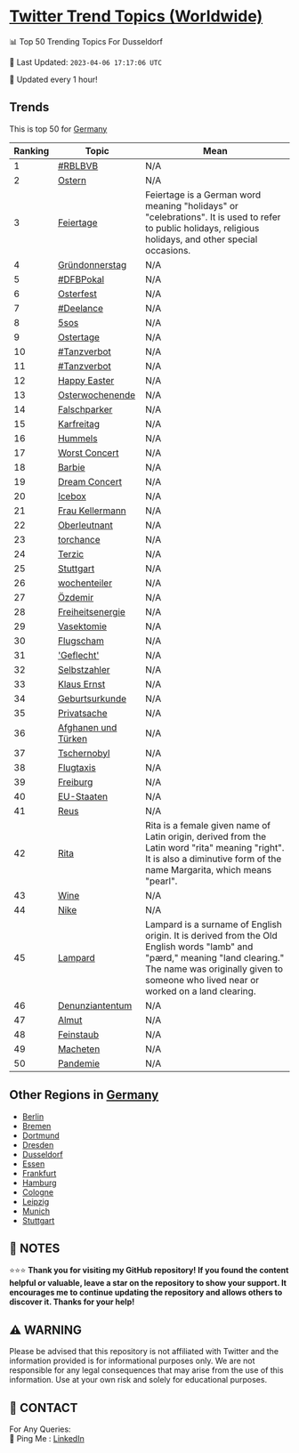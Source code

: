 [Twitter Trend Topics (Worldwide)](https://github.com/ErcinDedeoglu/Twitter-Trend-Topics)
==========


📊 Top 50 Trending Topics For Dusseldorf

📆 Last Updated: `2023-04-06 17:17:06 UTC`

🔧 Updated every 1 hour!


## Trends

This is top 50 for [Germany](</Germany>)

| Ranking | Topic | Mean |
| ------- | ------------ | ------------ |
| 1 | [#RBLBVB](http://twitter.com/search?q=%23RBLBVB) | N/A |
| 2 | [Ostern](http://twitter.com/search?q=Ostern) | N/A |
| 3 | [Feiertage](http://twitter.com/search?q=Feiertage) | Feiertage is a German word meaning "holidays" or "celebrations". It is used to refer to public holidays, religious holidays, and other special occasions. |
| 4 | [Gründonnerstag](http://twitter.com/search?q=Gr%c3%bcndonnerstag) | N/A |
| 5 | [#DFBPokal](http://twitter.com/search?q=%23DFBPokal) | N/A |
| 6 | [Osterfest](http://twitter.com/search?q=Osterfest) | N/A |
| 7 | [#Deelance](http://twitter.com/search?q=%23Deelance) | N/A |
| 8 | [5sos](http://twitter.com/search?q=5sos) | N/A |
| 9 | [Ostertage](http://twitter.com/search?q=Ostertage) | N/A |
| 10 | [#Tanzverbot](http://twitter.com/search?q=%23Tanzverbot) | N/A |
| 11 | [#Tanzverbot](http://twitter.com/search?q=%23Tanzverbot) | N/A |
| 12 | [Happy Easter](http://twitter.com/search?q=Happy+Easter) | N/A |
| 13 | [Osterwochenende](http://twitter.com/search?q=Osterwochenende) | N/A |
| 14 | [Falschparker](http://twitter.com/search?q=Falschparker) | N/A |
| 15 | [Karfreitag](http://twitter.com/search?q=Karfreitag) | N/A |
| 16 | [Hummels](http://twitter.com/search?q=Hummels) | N/A |
| 17 | [Worst Concert](http://twitter.com/search?q=Worst+Concert) | N/A |
| 18 | [Barbie](http://twitter.com/search?q=Barbie) | N/A |
| 19 | [Dream Concert](http://twitter.com/search?q=Dream+Concert) | N/A |
| 20 | [Icebox](http://twitter.com/search?q=Icebox) | N/A |
| 21 | [Frau Kellermann](http://twitter.com/search?q=Frau+Kellermann) | N/A |
| 22 | [Oberleutnant](http://twitter.com/search?q=Oberleutnant) | N/A |
| 23 | [torchance](http://twitter.com/search?q=torchance) | N/A |
| 24 | [Terzic](http://twitter.com/search?q=Terzic) | N/A |
| 25 | [Stuttgart](http://twitter.com/search?q=Stuttgart) | N/A |
| 26 | [wochenteiler](http://twitter.com/search?q=wochenteiler) | N/A |
| 27 | [Özdemir](http://twitter.com/search?q=%c3%96zdemir) | N/A |
| 28 | [Freiheitsenergie](http://twitter.com/search?q=Freiheitsenergie) | N/A |
| 29 | [Vasektomie](http://twitter.com/search?q=Vasektomie) | N/A |
| 30 | [Flugscham](http://twitter.com/search?q=Flugscham) | N/A |
| 31 | ['Geflecht'](http://twitter.com/search?q=%27Geflecht%27) | N/A |
| 32 | [Selbstzahler](http://twitter.com/search?q=Selbstzahler) | N/A |
| 33 | [Klaus Ernst](http://twitter.com/search?q=Klaus+Ernst) | N/A |
| 34 | [Geburtsurkunde](http://twitter.com/search?q=Geburtsurkunde) | N/A |
| 35 | [Privatsache](http://twitter.com/search?q=Privatsache) | N/A |
| 36 | [Afghanen und Türken](http://twitter.com/search?q=Afghanen+und+T%c3%bcrken) | N/A |
| 37 | [Tschernobyl](http://twitter.com/search?q=Tschernobyl) | N/A |
| 38 | [Flugtaxis](http://twitter.com/search?q=Flugtaxis) | N/A |
| 39 | [Freiburg](http://twitter.com/search?q=Freiburg) | N/A |
| 40 | [EU-Staaten](http://twitter.com/search?q=EU-Staaten) | N/A |
| 41 | [Reus](http://twitter.com/search?q=Reus) | N/A |
| 42 | [Rita](http://twitter.com/search?q=Rita) | Rita is a female given name of Latin origin, derived from the Latin word "rita" meaning "right". It is also a diminutive form of the name Margarita, which means "pearl". |
| 43 | [Wine](http://twitter.com/search?q=Wine) | N/A |
| 44 | [Nike](http://twitter.com/search?q=Nike) | N/A |
| 45 | [Lampard](http://twitter.com/search?q=Lampard) | Lampard is a surname of English origin. It is derived from the Old English words "lamb" and "pærd," meaning "land clearing." The name was originally given to someone who lived near or worked on a land clearing. |
| 46 | [Denunziantentum](http://twitter.com/search?q=Denunziantentum) | N/A |
| 47 | [Almut](http://twitter.com/search?q=Almut) | N/A |
| 48 | [Feinstaub](http://twitter.com/search?q=Feinstaub) | N/A |
| 49 | [Macheten](http://twitter.com/search?q=Macheten) | N/A |
| 50 | [Pandemie](http://twitter.com/search?q=Pandemie) | N/A |



## Other Regions in [Germany](</Germany>)

* [Berlin](</Germany/Berlin.md>)
* [Bremen](</Germany/Bremen.md>)
* [Dortmund](</Germany/Dortmund.md>)
* [Dresden](</Germany/Dresden.md>)
* [Dusseldorf](</Germany/Dusseldorf.md>)
* [Essen](</Germany/Essen.md>)
* [Frankfurt](</Germany/Frankfurt.md>)
* [Hamburg](</Germany/Hamburg.md>)
* [Cologne](</Germany/Cologne.md>)
* [Leipzig](</Germany/Leipzig.md>)
* [Munich](</Germany/Munich.md>)
* [Stuttgart](</Germany/Stuttgart.md>)



## 📝 NOTES

⭐⭐⭐ **Thank you for visiting my GitHub repository! If you found the content helpful or valuable, leave a star on the repository to show your support. It encourages me to continue updating the repository and allows others to discover it. Thanks for your help!**


## ⚠️ WARNING

Please be advised that this repository is not affiliated with Twitter and the information provided is for informational purposes only. We are not responsible for any legal consequences that may arise from the use of this information. Use at your own risk and solely for educational purposes.


## 📨 CONTACT

 For Any Queries:  
            🏓 Ping Me : [LinkedIn](https://www.linkedin.com/in/ercindedeoglu/)
